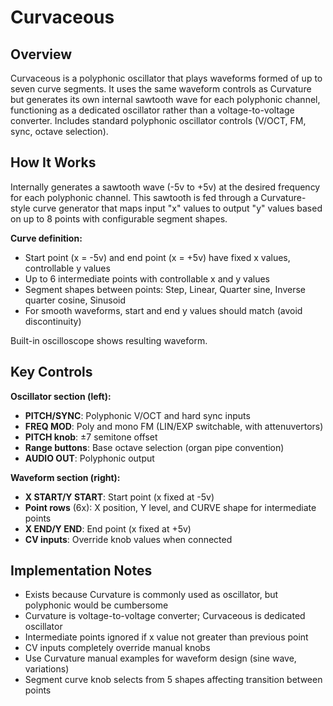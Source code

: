 # Curvaceous

## Overview
Curvaceous is a polyphonic oscillator that plays waveforms formed of up to seven curve segments. It uses the same waveform controls as Curvature but generates its own internal sawtooth wave for each polyphonic channel, functioning as a dedicated oscillator rather than a voltage-to-voltage converter. Includes standard polyphonic oscillator controls (V/OCT, FM, sync, octave selection).

## How It Works
Internally generates a sawtooth wave (-5v to +5v) at the desired frequency for each polyphonic channel. This sawtooth is fed through a Curvature-style curve generator that maps input "x" values to output "y" values based on up to 8 points with configurable segment shapes.

**Curve definition:**
- Start point (x = -5v) and end point (x = +5v) have fixed x values, controllable y values
- Up to 6 intermediate points with controllable x and y values
- Segment shapes between points: Step, Linear, Quarter sine, Inverse quarter cosine, Sinusoid
- For smooth waveforms, start and end y values should match (avoid discontinuity)

Built-in oscilloscope shows resulting waveform.

## Key Controls
**Oscillator section (left):**
- **PITCH/SYNC**: Polyphonic V/OCT and hard sync inputs
- **FREQ MOD**: Poly and mono FM (LIN/EXP switchable, with attenuvertors)
- **PITCH knob**: ±7 semitone offset
- **Range buttons**: Base octave selection (organ pipe convention)
- **AUDIO OUT**: Polyphonic output

**Waveform section (right):**
- **X START/Y START**: Start point (x fixed at -5v)
- **Point rows** (6x): X position, Y level, and CURVE shape for intermediate points
- **X END/Y END**: End point (x fixed at +5v)
- **CV inputs**: Override knob values when connected

## Implementation Notes
- Exists because Curvature is commonly used as oscillator, but polyphonic would be cumbersome
- Curvature is voltage-to-voltage converter; Curvaceous is dedicated oscillator
- Intermediate points ignored if x value not greater than previous point
- CV inputs completely override manual knobs
- Use Curvature manual examples for waveform design (sine wave, variations)
- Segment curve knob selects from 5 shapes affecting transition between points
